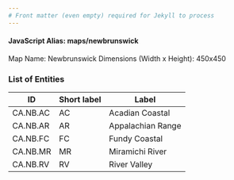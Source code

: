 ```yaml
---
# Front matter (even empty) required for Jekyll to process
---
```


#### JavaScript Alias: maps/newbrunswick

Map Name: Newbrunswick
Dimensions (Width x Height): 450x450





### List of Entities

ID | Short label | Label
---|---|---|
CA.NB.AC|AC|Acadian Coastal
CA.NB.AR|AR|Appalachian Range
CA.NB.FC|FC|Fundy Coastal
CA.NB.MR|MR|Miramichi River
CA.NB.RV|RV|River Valley

